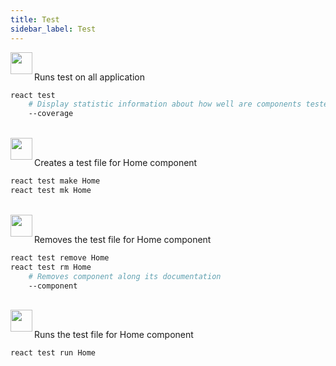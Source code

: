 ```yaml
---
title: Test
sidebar_label: Test
---
```


<img align="left" src="https://cdn.jsdelivr.net/gh/steevehook/react-devcli@5ef47b56/icons/markers/draft.svg" height="35px">
<br/>

Runs test on all application

```bash
react test
    # Display statistic information about how well are components tested
    --coverage
```

<br/>

<img align="left" src="https://cdn.jsdelivr.net/gh/steevehook/react-devcli@5ef47b56/icons/markers/draft.svg" height="35px">
<br/>

Creates a test file for Home component

```bash
react test make Home
react test mk Home
```

<br/>

<img align="left" src="https://cdn.jsdelivr.net/gh/steevehook/react-devcli@5ef47b56/icons/markers/draft.svg" height="35px">
<br/>

Removes the test file for Home component

```bash
react test remove Home
react test rm Home
    # Removes component along its documentation
    --component
```

<br/>

<img align="left" src="https://cdn.jsdelivr.net/gh/steevehook/react-devcli@5ef47b56/icons/markers/draft.svg" height="35px">
<br/>

Runs the test file for Home component

```bash
react test run Home
```
